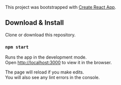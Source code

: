 This project was bootstrapped with [Create React App](https://github.com/facebook/create-react-app).

## Download & Install

Clone or download this repository.<br />

### `npm start`

Runs the app in the development mode.<br />
Open [http://localhost:3000](http://localhost:3000) to view it in the browser.

The page will reload if you make edits.<br />
You will also see any lint errors in the console.
